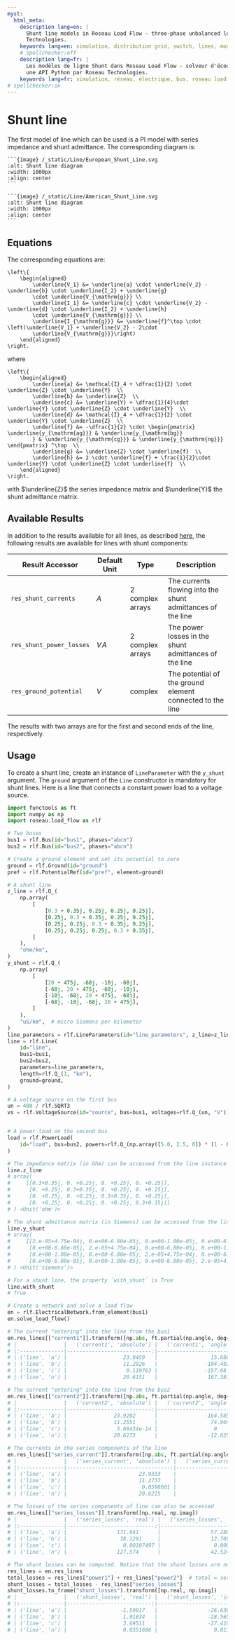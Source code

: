 ```yaml
---
myst:
  html_meta:
    description lang=en: |
      Shunt line models in Roseau Load Flow - three-phase unbalanced load flow solver in a Python API by Roseau
      Technologies.
    keywords lang=en: simulation, distribution grid, switch, lines, model
    # spellchecker:off
    description lang=fr: |
      Les modèles de ligne Shunt dans Roseau Load Flow - solveur d'écoulement de charge triphasé et déséquilibré dans
      une API Python par Roseau Technologies.
    keywords lang=fr: simulation, réseau, électrique, bus, roseau load flow, lignes, modèle
# spellchecker:on
---
```


# Shunt line

The first model of line which can be used is a PI model with series impedance and shunt admittance. The corresponding
diagram is:

````{tab} European standards
```{image} /_static/Line/European_Shunt_Line.svg
:alt: Shunt line diagram
:width: 1000px
:align: center
```
````

````{tab} American standards
```{image} /_static/Line/American_Shunt_Line.svg
:alt: Shunt line diagram
:width: 1000px
:align: center
```
````

## Equations

The corresponding equations are:

```{math}
\left\{
    \begin{aligned}
        \underline{V_1} &= \underline{a} \cdot \underline{V_2} - \underline{b} \cdot \underline{I_2} + \underline{g}
        \cdot \underline{V_{\mathrm{g}}} \\
        \underline{I_1} &= \underline{c} \cdot \underline{V_2} - \underline{d} \cdot \underline{I_2} + \underline{h}
        \cdot \underline{V_{\mathrm{g}}} \\
        \underline{I_{\mathrm{g}}} &= \underline{f}^\top \cdot \left(\underline{V_1} + \underline{V_2} - 2\cdot
        \underline{V_{\mathrm{g}}}\right)
    \end{aligned}
\right.
```

where

```{math}
\left\{
    \begin{aligned}
        \underline{a} &= \mathcal{I}_4 + \dfrac{1}{2} \cdot \underline{Z} \cdot \underline{Y}  \\
        \underline{b} &= \underline{Z}  \\
        \underline{c} &= \underline{Y} + \dfrac{1}{4}\cdot \underline{Y} \cdot \underline{Z} \cdot \underline{Y}  \\
        \underline{d} &= \mathcal{I}_4 + \dfrac{1}{2} \cdot \underline{Y} \cdot \underline{Z}  \\
        \underline{f} &= -\dfrac{1}{2} \cdot \begin{pmatrix} \underline{y_{\mathrm{ag}}} & \underline{y_{\mathrm{bg}}
        } & \underline{y_{\mathrm{cg}}} & \underline{y_{\mathrm{ng}}} \end{pmatrix} ^\top  \\
        \underline{g} &= \underline{Z} \cdot \underline{f}  \\
        \underline{h} &= 2 \cdot \underline{f} + \frac{1}{2}\cdot \underline{Y} \cdot \underline{Z} \cdot \underline{f}  \\
    \end{aligned}
\right.
```

with $\underline{Z}$ the series impedance matrix and $\underline{Y}$ the shunt admittance matrix.

## Available Results

In addition to the results available for all lines, as described [here](./index.md#available-results), the following
results are available for lines with shunt components:

| Result Accessor          | Default Unit | Type             | Description                                                 |
| ------------------------ | ------------ | ---------------- | ----------------------------------------------------------- |
| `res_shunt_currents`     | $A$          | 2 complex arrays | The currents flowing into the shunt admittances of the line |
| `res_shunt_power_losses` | $V\!A$       | 2 complex arrays | The power losses in the shunt admittances of the line       |
| `res_ground_potential`   | $V$          | complex          | The potential of the ground element connected to the line   |

The results with two arrays are for the first and second ends of the line, respectively.

## Usage

To create a shunt line, create an instance of `LineParameter` with the `y_shunt` argument. The `ground` argument of the
`Line` constructor is mandatory for shunt lines. Here is a line that connects a constant power load to a voltage source.

```python
import functools as ft
import numpy as np
import roseau.load_flow as rlf

# Two buses
bus1 = rlf.Bus(id="bus1", phases="abcn")
bus2 = rlf.Bus(id="bus2", phases="abcn")

# Create a ground element and set its potential to zero
ground = rlf.Ground(id="ground")
pref = rlf.PotentialRef(id="pref", element=ground)

# A shunt line
z_line = rlf.Q_(
    np.array(
        [
            [0.3 + 0.35j, 0.25j, 0.25j, 0.25j],
            [0.25j, 0.3 + 0.35j, 0.25j, 0.25j],
            [0.25j, 0.25j, 0.3 + 0.35j, 0.25j],
            [0.25j, 0.25j, 0.25j, 0.3 + 0.35j],
        ]
    ),
    "ohm/km",
)
y_shunt = rlf.Q_(
    np.array(
        [
            [20 + 475j, -68j, -10j, -68j],
            [-68j, 20 + 475j, -68j, -10j],
            [-10j, -68j, 20 + 475j, -68j],
            [-68j, -10j, -68j, 20 + 475j],
        ]
    ),
    "uS/km",  # micro Siemens per kilometer
)
line_parameters = rlf.LineParameters(id="line_parameters", z_line=z_line, y_shunt=y_shunt)
line = rlf.Line(
    id="line",
    bus1=bus1,
    bus2=bus2,
    parameters=line_parameters,
    length=rlf.Q_(1, "km"),
    ground=ground,
)

# A voltage source on the first bus
un = 400 / rlf.SQRT3
vs = rlf.VoltageSource(id="source", bus=bus1, voltages=rlf.Q_(un, "V"))


# A power load on the second bus
load = rlf.PowerLoad(
    id="load", bus=bus2, powers=rlf.Q_(np.array([5.0, 2.5, 0]) * (1 - 0.3j), "kVA")
)

# The impedance matrix (in Ohm) can be accessed from the line instance
line.z_line
# array(
#     [[0.3+0.35j, 0. +0.25j, 0. +0.25j, 0. +0.25j],
#      [0. +0.25j, 0.3+0.35j, 0. +0.25j, 0. +0.25j],
#      [0. +0.25j, 0. +0.25j, 0.3+0.35j, 0. +0.25j],
#      [0. +0.25j, 0. +0.25j, 0. +0.25j, 0.3+0.35j]]
# ) <Unit('ohm')>

# The shunt admittance matrix (in Siemens) can be accessed from the line instance
line.y_shunt
# array(
#     [[2.e-05+4.75e-04j, 0.e+00-6.80e-05j, 0.e+00-1.00e-05j, 0.e+00-6.80e-05j],
#      [0.e+00-6.80e-05j, 2.e-05+4.75e-04j, 0.e+00-6.80e-05j, 0.e+00-1.00e-05j],
#      [0.e+00-1.00e-05j, 0.e+00-6.80e-05j, 2.e-05+4.75e-04j, 0.e+00-6.80e-05j],
#      [0.e+00-6.80e-05j, 0.e+00-1.00e-05j, 0.e+00-6.80e-05j, 2.e-05+4.75e-04j]]
# ) <Unit('siemens')>

# For a shunt line, the property `with_shunt` is True
line.with_shunt
# True

# Create a network and solve a load flow
en = rlf.ElectricalNetwork.from_element(bus1)
en.solve_load_flow()

# The current "entering" into the line from the bus1
en.res_lines[["current1"]].transform([np.abs, ft.partial(np.angle, deg=True)])
# |               |   ('current1', 'absolute') |   ('current1', 'angle') |
# |:--------------|---------------------------:|------------------------:|
# | ('line', 'a') |                  23.9459   |                 15.6886 |
# | ('line', 'b') |                  11.2926   |               -104.492  |
# | ('line', 'c') |                   0.119763 |               -157.68   |
# | ('line', 'n') |                  20.6151   |                167.381  |

# The current "entering" into the line from the bus2
en.res_lines[["current2"]].transform([np.abs, ft.partial(np.angle, deg=True)])
# |               |   ('current2', 'absolute') |   ('current2', 'angle') |
# |:--------------|---------------------------:|------------------------:|
# | ('line', 'a') |               23.9202      |               -164.585  |
# | ('line', 'b') |               11.2551      |                 74.9044 |
# | ('line', 'c') |                5.68434e-14 |                  0      |
# | ('line', 'n') |               20.6273      |                -12.625  |

# The currents in the series components of the line
en.res_lines[["series_current"]].transform([np.abs, ft.partial(np.angle, deg=True)])
# |               |   ('series_current', 'absolute') |   ('series_current', 'angle') |
# |:--------------|---------------------------------:|------------------------------:|
# | ('line', 'a') |                       23.9333    |                       15.5496 |
# | ('line', 'b') |                       11.2737    |                     -104.796  |
# | ('line', 'c') |                        0.0598601 |                     -157.579  |
# | ('line', 'n') |                       20.6215    |                      167.376  |

# The losses of the series components of line can also be accessed
en.res_lines[["series_losses"]].transform([np.real, np.imag])
# |               |   ('series_losses', 'real') |   ('series_losses', 'imag') |
# |:--------------|----------------------------:|----------------------------:|
# | ('line', 'a') |                171.841      |                57.2802      |
# | ('line', 'b') |                 38.1291     |                12.7097      |
# | ('line', 'c') |                  0.00107497 |                 0.000358324 |
# | ('line', 'n') |                127.574      |                42.5246      |

# The shunt losses can be computed. Notice that the shunt losses are not null for the shunt line.
res_lines = en.res_lines
total_losses = res_lines["power1"] + res_lines["power2"]  # total = series + shunt
shunt_losses = total_losses - res_lines["series_losses"]
shunt_losses.to_frame("shunt_losses").transform([np.real, np.imag])
# |               |   ('shunt_losses', 'real') |   ('shunt_losses', 'imag') |
# |:--------------|---------------------------:|---------------------------:|
# | ('line', 'a') |                 -1.59017   |                -26.6385    |
# | ('line', 'b') |                  1.01834   |                -28.5657    |
# | ('line', 'c') |                  3.69511   |                -27.4104    |
# | ('line', 'n') |                  0.0351686 |                  0.0139828 |
```
